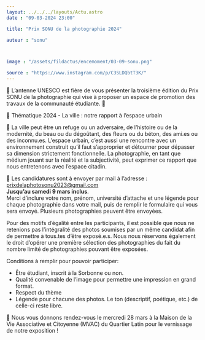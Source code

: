 ```yaml
---
layout: ../../../layouts/Actu.astro
date : "09-03-2024 23:00"

title: "Prix SONU de la photographie 2024"

auteur : "sonu" 



image : "/assets/fildactus/encemoment/03-09-sonu.png"

source : "https://www.instagram.com/p/C3SLDQbtT3K/"
---
```


📣 L’antenne UNESCO est fière de vous présenter la troisième édition du Prix SONU de la photographie qui vise à proposer un espace de promotion des travaux de la communauté étudiante. 📸

🌆 Thématique 2024 - La ville : notre rapport à l’espace urbain

🌃 La ville peut être un refuge ou un adversaire, de l’histoire ou de la modernité, du beau ou du dégoûtant, des fleurs ou du béton, des ami.es ou des inconnu.es. L’espace urbain, c’est aussi une rencontre avec un environnement construit qu’il faut s’approprier et détourner pour dépasser sa dimension strictement fonctionnelle. La photographie, en tant que médium jouant sur la réalité et la subjectivité, peut exprimer ce rapport que nous entretenons avec l’espace citadin.

📩 Les candidatures sont à envoyer par mail à l’adresse : prixdelaphotosonu2023@gmail.com  
__Jusqu’au samedi 9 mars inclus__.  
Merci d’inclure votre nom, prénom, université d’attache et une légende pour chaque photographie dans votre mail, puis de remplir le formulaire qui vous sera envoyé. Plusieurs photographies peuvent être envoyées.

Pour des motifs d’égalité entre les participants, il est possible que nous ne retenions pas l’intégralité des photos soumises par un même candidat afin de permettre à tous.tes d’être exposé.e.s. Nous nous réservons également le droit d’opérer une première sélection des photographies du fait du nombre limité de photographies pouvant être exposées.

Conditions à remplir pour pouvoir participer:  
- Être étudiant, inscrit à la Sorbonne ou non.  
- Qualité convenable de l’image pour permettre une impression en grand format.  
- Respect du thème  
- Légende pour chacune des photos. Le ton (descriptif, poétique, etc.) de celle-ci reste libre.

🥂 Nous vous donnons rendez-vous le mercredi 28 mars à la Maison de la Vie Associative et Citoyenne (MVAC) du Quartier Latin pour le vernissage de notre exposition !